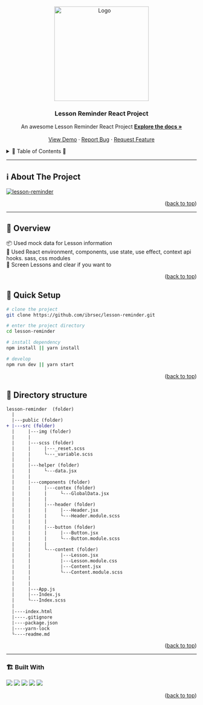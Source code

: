 <a name="readme-top"></a>
 
 
<!-- PROJECT LOGO -->
<br />
<div align="center">
  <a href="https://github.com/ibrsec/lesson-reminder/">
    <img src="./src/img/logo.png" alt="Logo" width="250"   >
  </a>

  <h3 align="center">Lesson Reminder React Project</h3>

  <p align="center">
    An awesome Lesson Reminder React Project
    <a href="https://github.com/ibrsec/lesson-reminder"><strong>Explore the docs »</strong></a>
    <br />
    <br />
    <a href="https://simple-lesson-reminder-kwuc.vercel.app/">View Demo</a>
    ·
    <a href="https://github.com/ibrsec/lesson-reminder/issues">Report Bug</a>
    ·
    <a href="https://github.com/ibrsec/lesson-reminder/issues">Request Feature</a>
  </p>
</div>



<!-- TABLE OF CONTENTS -->
<details>
  <summary>📎 Table of Contents 📎 </summary>
  <ol>
    <li><a href="#about-the-project">About The Project</a></li>
     <!-- <li><a href="#figma">Figma</a></li> -->
     <li><a href="#overview">Overview</a></li>
     <li><a href="#quick-setup">Quick Setup</a></li>
     <li><a href="#directory-structure">Directory structure</a></li>
     <li><a href="#built-with">Built With</a></li>
    <!-- <li>
      <a href="#getting-started">Getting Started</a>
      <ul>
        <li><a href="#prerequisites">Prerequisites</a></li>
        <li><a href="#installation">Installation</a></li>
      </ul>
    </li>
    <li><a href="#usage">Usage</a></li>
    <li><a href="#roadmap">Roadmap</a></li>
    <li><a href="#contributing">Contributing</a></li>
    <li><a href="#license">License</a></li>
    <li><a href="#contact">Contact</a></li>
    <li><a href="#acknowledgments">Acknowledgments</a></li> -->

    
  </ol>
</details>





---

<!-- ABOUT THE PROJECT -->
<a name="about-the-project"></a>
## ℹ️ About The Project

[![lesson-reminder](./src/img/project.gif)](https://simple-lesson-reminder-kwuc.vercel.app/)




<p align="right">(<a href="#readme-top">back to top</a>)</p>


---

<!-- ## Figma 

<a href="https://www.figma.com/file/ePyCHKsx2ODB32uLgyUEEd/bootstrap-home-page?type=design&node-id=0%3A1&mode=design&t=edDzadCB9Ev5FS1a-1">Figma Link</a>  

  <p align="right">(<a href="#readme-top">back to top</a>)</p>




--- -->
<a name="overview"></a>
## 👀 Overview

📦 Used mock data for Lesson information </br>
🎯 Used React environment, components, use state, use effect, context api hooks. sass, css modules  </br>
💪 Screen Lessons and clear if you want to</br>
<!-- 🌱 ÷Screen and search the Legends on the app</br> -->
<!-- 🔩 Shopping cart includes checkout feature   </br> -->
<!-- 💪   </br> -->
<!-- 🐞 Check the finished tasks   </br> -->
<!-- 🖥 Easy to implement multiple windows   -->


<p align="right">(<a href="#readme-top">back to top</a>)</p>


<a name="quick-setup"></a>
## 🛫 Quick Setup

```sh
# clone the project
git clone https://github.com/ibrsec/lesson-reminder.git

# enter the project directory
cd lesson-reminder

# install dependency
npm install || yarn install

# develop
npm run dev || yarn start
```

<p align="right">(<a href="#readme-top">back to top</a>)</p>


<!-- ## 🐞 Debug

![lesson-reminder.gif](/lesson-reminder.gif) -->








<a name="directory-structure"></a>
## 📂 Directory structure 

```diff
lesson-reminder  (folder)
  |          
  |---public (folder)
+ |---src (folder)
  |     |---img (folder) 
  |     |
  |     |---scss (folder) 
  |     |     |---_reset.scss  
  |     |     └---_variable.scss
  |     |  
  |     |---helper (folder)
  |     |     └---data.jsx   
  |     |  
  |     |---components (folder)
  |     |     |---contex (folder)
  |     |     |     └---GlobalData.jsx
  |     |     |    
  |     |     |---header (folder)
  |     |     |     |---Header.jsx
  |     |     |     └---Header.module.scss
  |     |     |    
  |     |     |---button (folder)
  |     |     |     |---Button.jsx
  |     |     |     └---Button.module.scss
  |     |     |    
  |     |     └---content (folder)
  |     |           |---Lesson.jsx
  |     |           |---Lesson.module.css
  |     |           |---Content.jsx
  |     |           └---Content.module.scss 
  |     |         
  |     |
  |     |---App.js 
  |     |---Index.js
  |     └---Index.scss
  |     
  |----index.html    
  |----.gitignore   
  |----package.json
  |----yarn-lock
  └----readme.md 
```

<p align="right">(<a href="#readme-top">back to top</a>)</p>

---

<a name="built-with"></a>
### 🏗️ Built With

 
<!-- https://dev.to/envoy_/150-badges-for-github-pnk  search skills-->

 <img src="https://img.shields.io/badge/HTML-239120?style=for-the-badge&logo=html5&logoColor=white">
 <img src="https://img.shields.io/badge/CSS-239120?&style=for-the-badge&logo=css3&logoColor=white&color=red"> 
 <img src="https://img.shields.io/badge/JavaScript-F7DF1E?style=for-the-badge&logo=javascript&logoColor=black"> 
 <!-- <img src="https://img.shields.io/badge/Bootstrap-563D7C?style=for-the-badge&logo=bootstrap&logoColor=white">  -->
 <img src="https://img.shields.io/badge/Sass-CC6699?style=for-the-badge&logo=sass&logoColor=white"> 
 <!-- <img src="https://img.shields.io/badge/Vite-AB4BFE?style=for-the-badge&logo=vite&logoColor=FFC920">  -->
 <img src="https://img.shields.io/badge/React-20232A?style=for-the-badge&logo=react&logoColor=61DAFB"> 
 




<p align="right">(<a href="#readme-top">back to top</a>)</p>


